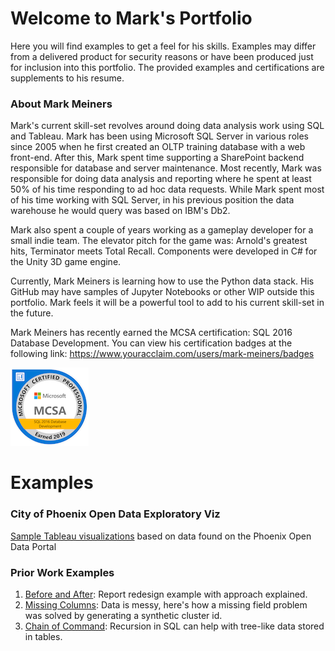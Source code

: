 # Welcome to Mark's Portfolio

Here you will find examples to get a feel for his skills.  Examples may differ from a delivered product for security reasons or have been produced just for inclusion into this portfolio.  The provided examples and certifications are supplements to his resume.

### About Mark Meiners

Mark's current skill-set revolves around doing data analysis work using SQL and Tableau.  Mark has been using Microsoft SQL Server in various roles since 2005 when he first created an OLTP training database with a web front-end.  After this, Mark spent time supporting a SharePoint backend responsible for database and server maintenance.  Most recently, Mark was responsible for doing data analysis and reporting where he spent at least 50% of his time responding to ad hoc data requests.  While Mark spent most of his time working with SQL Server, in his previous position the data warehouse he would query was based on IBM's Db2. 

Mark also spent a couple of years working as a gameplay developer for a small indie team.  The elevator pitch for the game was: Arnold's greatest hits, Terminator meets Total Recall.  Components were developed in C# for the Unity 3D game engine.

Currently, Mark Meiners is learning how to use the Python data stack.  His GitHub may have samples of Jupyter Notebooks or other WIP outside this portfolio.  Mark feels it will be a powerful tool to add to his current skill-set in the future.  

Mark Meiners has recently earned the MCSA certification: SQL 2016 Database Development.  You can view his certification badges at the following link: https://www.youracclaim.com/users/mark-meiners/badges

![Small SQL Badge](Images/mcsa-sql-2016-database-development-certified-2019-small.png "MCSA SQL 2016 Database Development Badge")

# Examples
### City of Phoenix Open Data Exploratory Viz
[Sample Tableau visualizations](PhoenixExamples) based on data found on the Phoenix Open Data Portal

### Prior Work Examples
1.  [Before and After](PriorWorkExamples/BeforeAndAfterReports): Report redesign example with approach explained.
2.  [Missing Columns](PriorWorkExamples/MissingColumns): Data is messy, here's how a missing field problem was solved by generating a synthetic cluster id.
3.  [Chain of Command](PriorWorkExamples/ChainOfCommand): Recursion in SQL can help with tree-like data stored in tables.
